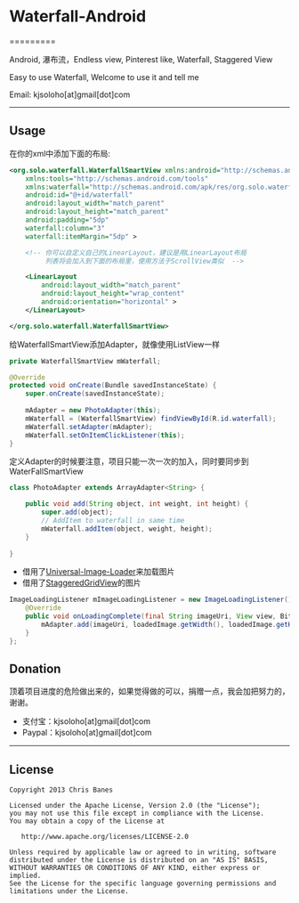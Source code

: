 # Waterfall-Android
=========

Android, 瀑布流，Endless view, Pinterest like, Waterfall, Staggered View

Easy to use Waterfall, Welcome to use it and tell me

Email: kjsoloho[at]gmail[dot]com

---

## Usage

在你的xml中添加下面的布局: 

```xml
<org.solo.waterfall.WaterfallSmartView xmlns:android="http://schemas.android.com/apk/res/android"
    xmlns:tools="http://schemas.android.com/tools"
    xmlns:waterfall="http://schemas.android.com/apk/res/org.solo.waterfall"
    android:id="@+id/waterfall"
    android:layout_width="match_parent"
    android:layout_height="match_parent"
    android:padding="5dp"
    waterfall:column="3"
    waterfall:itemMargin="5dp" >

    <!-- 你可以自定义自己的LinearLayout，建议是用LinearLayout布局
         列表将会加入到下面的布局里，使用方法于ScrollView类似  -->

    <LinearLayout
        android:layout_width="match_parent"
        android:layout_height="wrap_content"
        android:orientation="horizontal" >
    </LinearLayout>

</org.solo.waterfall.WaterfallSmartView>
```

给WaterfallSmartView添加Adapter，就像使用ListView一样

``` java
private WaterfallSmartView mWaterfall;

@Override
protected void onCreate(Bundle savedInstanceState) {
	super.onCreate(savedInstanceState);
		
	mAdapter = new PhotoAdapter(this);
	mWaterfall = (WaterfallSmartView) findViewById(R.id.waterfall);
	mWaterfall.setAdapter(mAdapter);
	mWaterfall.setOnItemClickListener(this);		
}
```

定义Adapter的时候要注意，项目只能一次一次的加入，同时要同步到WaterFallSmartView

``` Java
class PhotoAdapter extends ArrayAdapter<String> {

	public void add(String object, int weight, int height) {
		super.add(object);
		// AddItem to waterfall in same time
		mWaterfall.addItem(object, weight, height);
	}		
    
}
```

 * 借用了[Universal-Image-Loader](https://github.com/nostra13/Android-Universal-Image-Loader)来加载图片
 * 借用了[StaggeredGridView](https://github.com/maurycyw/StaggeredGridView)的图片

``` Java
ImageLoadingListener mImageLoadingListener = new ImageLoadingListener() {
	@Override
	public void onLoadingComplete(final String imageUri, View view, Bitmap loadedImage) {
		mAdapter.add(imageUri, loadedImage.getWidth(), loadedImage.getHeight());
	}
};
```
    
## Donation

顶着项目进度的危险做出来的，如果觉得做的可以，捐赠一点，我会加把努力的，谢谢。
 * 支付宝：kjsoloho[at]gmail[dot]com
 * Paypal：kjsoloho[at]gmail[dot]com

---

## License

    Copyright 2013 Chris Banes

    Licensed under the Apache License, Version 2.0 (the "License");
    you may not use this file except in compliance with the License.
    You may obtain a copy of the License at

       http://www.apache.org/licenses/LICENSE-2.0

    Unless required by applicable law or agreed to in writing, software
    distributed under the License is distributed on an "AS IS" BASIS,
    WITHOUT WARRANTIES OR CONDITIONS OF ANY KIND, either express or implied.
    See the License for the specific language governing permissions and
    limitations under the License.
